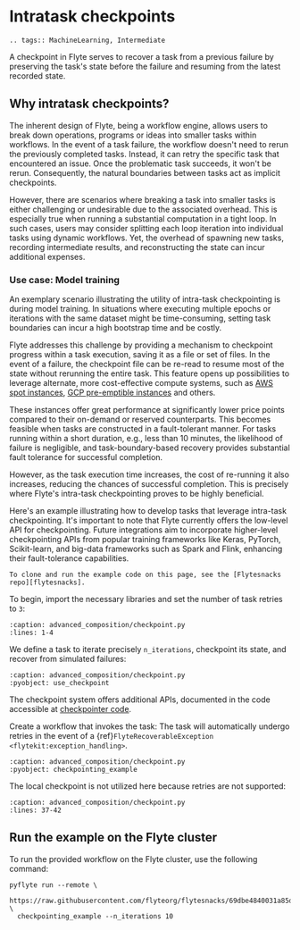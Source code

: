 # Intratask checkpoints

```{eval-rst}
.. tags:: MachineLearning, Intermediate
```

A checkpoint in Flyte serves to recover a task from a previous failure by preserving the task's state before the failure
and resuming from the latest recorded state.

## Why intratask checkpoints?

The inherent design of Flyte, being a workflow engine, allows users to break down operations, programs or ideas
into smaller tasks within workflows. In the event of a task failure, the workflow doesn't need to rerun the
previously completed tasks. Instead, it can retry the specific task that encountered an issue.
Once the problematic task succeeds, it won't be rerun. Consequently, the natural boundaries between tasks act as implicit checkpoints.

However, there are scenarios where breaking a task into smaller tasks is either challenging or undesirable due to the associated overhead.
This is especially true when running a substantial computation in a tight loop.
In such cases, users may consider splitting each loop iteration into individual tasks using dynamic workflows.
Yet, the overhead of spawning new tasks, recording intermediate results, and reconstructing the state can incur additional expenses.

### Use case: Model training

An exemplary scenario illustrating the utility of intra-task checkpointing is during model training.
In situations where executing multiple epochs or iterations with the same dataset might be time-consuming,
setting task boundaries can incur a high bootstrap time and be costly.

Flyte addresses this challenge by providing a mechanism to checkpoint progress within a task execution,
saving it as a file or set of files. In the event of a failure, the checkpoint file can be re-read to
resume most of the state without rerunning the entire task.
This feature opens up possibilities to leverage alternate, more cost-effective compute systems,
such as [AWS spot instances](https://aws.amazon.com/ec2/spot/),
[GCP pre-emptible instances](https://cloud.google.com/compute/docs/instances/preemptible) and others.

These instances offer great performance at significantly lower price points compared to their on-demand or reserved counterparts.
This becomes feasible when tasks are constructed in a fault-tolerant manner.
For tasks running within a short duration, e.g., less than 10 minutes, the likelihood of failure is negligible,
and task-boundary-based recovery provides substantial fault tolerance for successful completion.

However, as the task execution time increases, the cost of re-running it also increases,
reducing the chances of successful completion. This is precisely where Flyte's intra-task checkpointing proves to be highly beneficial.

Here's an example illustrating how to develop tasks that leverage intra-task checkpointing.
It's important to note that Flyte currently offers the low-level API for checkpointing.
Future integrations aim to incorporate higher-level checkpointing APIs from popular training frameworks
like Keras, PyTorch, Scikit-learn, and big-data frameworks such as Spark and Flink, enhancing their fault-tolerance capabilities.

```{note}
To clone and run the example code on this page, see the [Flytesnacks repo][flytesnacks].
```

To begin, import the necessary libraries and set the number of task retries to `3`:

```{literalinclude} /examples/advanced_composition/advanced_composition/checkpoint.py
:caption: advanced_composition/checkpoint.py
:lines: 1-4
```

We define a task to iterate precisely `n_iterations`, checkpoint its state, and recover from simulated failures:

```{literalinclude} /examples/advanced_composition/advanced_composition/checkpoint.py
:caption: advanced_composition/checkpoint.py
:pyobject: use_checkpoint
```

The checkpoint system offers additional APIs, documented in the code accessible at
[checkpointer code](https://github.com/flyteorg/flytekit/blob/master/flytekit/core/checkpointer.py).

Create a workflow that invokes the task:
The task will automatically undergo retries in the event of a  {ref}`FlyteRecoverableException <flytekit:exception_handling>`.

```{literalinclude} /examples/advanced_composition/advanced_composition/checkpoint.py
:caption: advanced_composition/checkpoint.py
:pyobject: checkpointing_example
```

The local checkpoint is not utilized here because retries are not supported:

```{literalinclude} /examples/advanced_composition/advanced_composition/checkpoint.py
:caption: advanced_composition/checkpoint.py
:lines: 37-42
```

## Run the example on the Flyte cluster

To run the provided workflow on the Flyte cluster, use the following command:

```
pyflyte run --remote \
  https://raw.githubusercontent.com/flyteorg/flytesnacks/69dbe4840031a85d79d9ded25f80397c6834752d/examples/advanced_composition/advanced_composition/checkpoint.py \
  checkpointing_example --n_iterations 10
```

[flytesnacks]: https://github.com/flyteorg/flytesnacks/tree/master/examples/advanced_composition/
